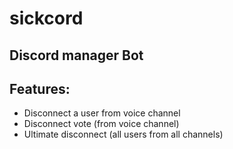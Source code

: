 # sickcord
## Discord manager Bot
## Features:
- Disconnect a user from voice channel
- Disconnect vote (from voice channel)
- Ultimate disconnect (all users from all channels)
